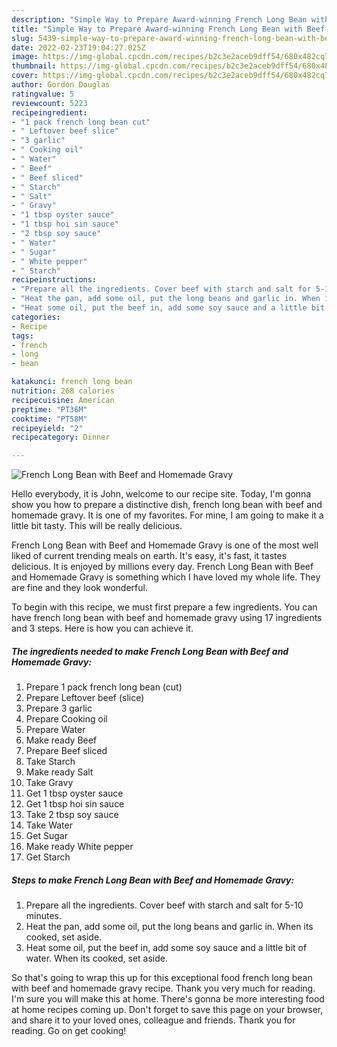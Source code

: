 ```yaml
---
description: "Simple Way to Prepare Award-winning French Long Bean with Beef and Homemade Gravy"
title: "Simple Way to Prepare Award-winning French Long Bean with Beef and Homemade Gravy"
slug: 5439-simple-way-to-prepare-award-winning-french-long-bean-with-beef-and-homemade-gravy
date: 2022-02-23T19:04:27.025Z
image: https://img-global.cpcdn.com/recipes/b2c3e2aceb9dff54/680x482cq70/french-long-bean-with-beef-and-homemade-gravy-recipe-main-photo.jpg
thumbnail: https://img-global.cpcdn.com/recipes/b2c3e2aceb9dff54/680x482cq70/french-long-bean-with-beef-and-homemade-gravy-recipe-main-photo.jpg
cover: https://img-global.cpcdn.com/recipes/b2c3e2aceb9dff54/680x482cq70/french-long-bean-with-beef-and-homemade-gravy-recipe-main-photo.jpg
author: Gordon Douglas
ratingvalue: 5
reviewcount: 5223
recipeingredient:
- "1 pack french long bean cut"
- " Leftover beef slice"
- "3 garlic"
- " Cooking oil"
- " Water"
- " Beef"
- " Beef sliced"
- " Starch"
- " Salt"
- " Gravy"
- "1 tbsp oyster sauce"
- "1 tbsp hoi sin sauce"
- "2 tbsp soy sauce"
- " Water"
- " Sugar"
- " White pepper"
- " Starch"
recipeinstructions:
- "Prepare all the ingredients. Cover beef with starch and salt for 5-10 minutes."
- "Heat the pan, add some oil, put the long beans and garlic in. When its cooked, set aside."
- "Heat some oil, put the beef in, add some soy sauce and a little bit of water. When its cooked, set aside."
categories:
- Recipe
tags:
- french
- long
- bean

katakunci: french long bean 
nutrition: 268 calories
recipecuisine: American
preptime: "PT36M"
cooktime: "PT58M"
recipeyield: "2"
recipecategory: Dinner

---
```



![French Long Bean with Beef and Homemade Gravy](https://img-global.cpcdn.com/recipes/b2c3e2aceb9dff54/680x482cq70/french-long-bean-with-beef-and-homemade-gravy-recipe-main-photo.jpg)

Hello everybody, it is John, welcome to our recipe site. Today, I'm gonna show you how to prepare a distinctive dish, french long bean with beef and homemade gravy. It is one of my favorites. For mine, I am going to make it a little bit tasty. This will be really delicious.

French Long Bean with Beef and Homemade Gravy is one of the most well liked of current trending meals on earth. It's easy, it's fast, it tastes delicious. It is enjoyed by millions every day. French Long Bean with Beef and Homemade Gravy is something which I have loved my whole life. They are fine and they look wonderful.




To begin with this recipe, we must first prepare a few ingredients. You can have french long bean with beef and homemade gravy using 17 ingredients and 3 steps. Here is how you can achieve it.

<!--inarticleads1-->

##### The ingredients needed to make French Long Bean with Beef and Homemade Gravy:

1. Prepare 1 pack french long bean (cut)
1. Prepare  Leftover beef (slice)
1. Prepare 3 garlic
1. Prepare  Cooking oil
1. Prepare  Water
1. Make ready  Beef
1. Prepare  Beef sliced
1. Take  Starch
1. Make ready  Salt
1. Take  Gravy
1. Get 1 tbsp oyster sauce
1. Get 1 tbsp hoi sin sauce
1. Take 2 tbsp soy sauce
1. Take  Water
1. Get  Sugar
1. Make ready  White pepper
1. Get  Starch




<!--inarticleads2-->

##### Steps to make French Long Bean with Beef and Homemade Gravy:

1. Prepare all the ingredients. Cover beef with starch and salt for 5-10 minutes.
1. Heat the pan, add some oil, put the long beans and garlic in. When its cooked, set aside.
1. Heat some oil, put the beef in, add some soy sauce and a little bit of water. When its cooked, set aside.




So that's going to wrap this up for this exceptional food french long bean with beef and homemade gravy recipe. Thank you very much for reading. I'm sure you will make this at home. There's gonna be more interesting food at home recipes coming up. Don't forget to save this page on your browser, and share it to your loved ones, colleague and friends. Thank you for reading. Go on get cooking!
